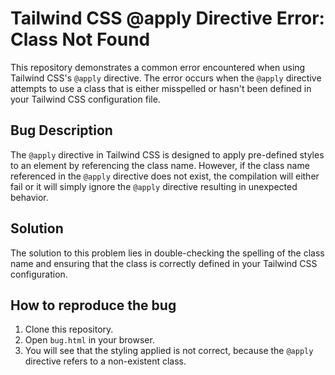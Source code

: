# Tailwind CSS @apply Directive Error: Class Not Found

This repository demonstrates a common error encountered when using Tailwind CSS's `@apply` directive.  The error occurs when the `@apply` directive attempts to use a class that is either misspelled or hasn't been defined in your Tailwind CSS configuration file.

## Bug Description

The `@apply` directive in Tailwind CSS is designed to apply pre-defined styles to an element by referencing the class name.  However, if the class name referenced in the `@apply` directive does not exist, the compilation will either fail or it will simply ignore the `@apply` directive resulting in unexpected behavior.

## Solution

The solution to this problem lies in double-checking the spelling of the class name and ensuring that the class is correctly defined in your Tailwind CSS configuration.

## How to reproduce the bug

1. Clone this repository.
2. Open `bug.html` in your browser.
3. You will see that the styling applied is not correct, because the `@apply` directive refers to a non-existent class.